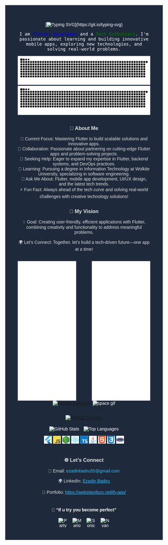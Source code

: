 <div style="background: #1e293b; color: #ffffff; padding: 40px; font-family: Arial, sans-serif; text-align: center;">

[![Typing SVG](https://readme-typing-svg.demolab.com?font=Mulish&size=30&pause=1000&color=19F73B&width=800&lines=Hi%20👋%20I%20am%20Ezadin....%20Flutter%20Developer;%20Welcome%20to%20my%20GitHub%20profile.)](https://git.io/typing-svg)

<p>
    <samp>
    I am <span style="color:blue">Flutter Developer</span> and a <span style="color:green">Tech Enthusiast</span>. I'm passionate about learning and building innovative mobile apps, exploring new technologies, and solving real-world problems.
    </samp>
</p>

![github contribution grid snake animation](https://raw.githubusercontent.com/ezadin2/ezadin2/output/github-contribution-grid-snake-dark.svg#gh-dark-mode-only)
![github contribution grid snake animation](https://raw.githubusercontent.com/ezadin2/ezadin2/output/github-contribution-grid-snake.svg#gh-light-mode-only)

  <!-- About Me Section -->
  <div style="margin-top: 30px; font-family: 'Arial', sans-serif; color: #E0E0E0;">
    <h3>💫 About Me</h3>
    <ul style="list-style-type: none; padding: 0;">
      <li>🔭 Current Focus: Mastering Flutter to build scalable solutions and innovative apps.</li>
      <li>👯 Collaboration: Passionate about partnering on cutting-edge Flutter apps and problem-solving projects.</li>
      <li>🤝 Seeking Help: Eager to expand my expertise in Flutter, backend systems, and DevOps practices.</li>
      <li>🌱 Learning: Pursuing a degree in Information Technology at Wolkite University, specializing in software engineering.</li>
      <li>💬 Ask Me About: Flutter, mobile app development, UI/UX design, and the latest tech trends.</li>
      <li>⚡ Fun Fact: Always ahead of the tech curve and solving real-world challenges with creative technology solutions!</li>
    </ul>
  </div>

  <!-- Vision Section -->
  <div style="margin-top: 30px; color: #E0E0E0;">
    <h3>🎯 My Vision</h3>
    <p>💡 Goal: Creating user-friendly, efficient applications with Flutter, combining creativity and functionality to address meaningful problems.</p>
    <p>🌍 Let’s Connect: Together, let’s build a tech-driven future—one app at a time!</p>
  </div>

  <!-- Chess Section -->
  <div align="left" width="100%" style="margin-top: 30px;">
    <img width="44%" style="margin:0px;padding:0px" height="445px" src="https://raw.githubusercontent.com/arash-hacker/gess/main/chess1.svg" align="left" alt="Chess Profile"/>
    <img width="44%" style="margin:0px;padding:0px" height="445px" src="https://raw.githubusercontent.com/arash-hacker/gess/main/chess.svg" align="right" alt="Last Game"/>
  </div>

  <!-- Social and Follow Links -->
  <p align="center">
    <a href="https://github.com/ezadin2">
        <img alt="GitHub Followers" src="https://img.shields.io/github/followers/ezadin2?style=social">
    </a>
    <img src="https://media.giphy.com/media/WUlplcMpOCEmTGBtBW/giphy.gif" width="30" alt="space gif">
  </p>

  <!-- GitHub Stats & Trophies -->
  <div style="margin-top: 30px;">
    <a href="https://github.com/ezadin2">
      <img src="https://github-profile-trophy.vercel.app/?username=ezadin2&column=7&theme=onedark" alt="GitHub Trophies" style="max-width: 100%;" />
    </a>
    <div style="display: flex; justify-content: center; gap: 15px; margin-top: 20px;">
      <img src="https://github-readme-stats.vercel.app/api?username=ezadin2&show_icons=true&theme=radical" alt="GitHub Stats" style="max-width: 48%;" />
      <img src="https://github-readme-stats.vercel.app/api/top-langs/?username=ezadin2&layout=compact&theme=radical&count_private=true" alt="Top Languages" style="max-width: 48%;" />
    </div>
  </div>

  <!-- Tech Stack -->
  <p align="center">
    <img src="https://raw.githubusercontent.com/devicons/devicon/master/icons/flutter/flutter-original.svg" width="25px" height="25px" alt="Flutter"/>
    <img src="https://raw.githubusercontent.com/devicons/devicon/master/icons/javascript/javascript-original.svg" width="25px" height="25px" alt="JavaScript"/>
    <img src="https://raw.githubusercontent.com/devicons/devicon/master/icons/nodejs/nodejs-original.svg" width="25px" height="25px" alt="Node.js"/>
    <img src="https://raw.githubusercontent.com/devicons/devicon/master/icons/react/react-original.svg" width="25px" height="25px" alt="React"/>
    <img src="https://raw.githubusercontent.com/devicons/devicon/master/icons/typescript/typescript-original.svg" width="25px" height="25px" alt="TypeScript"/>
    <img src="https://raw.githubusercontent.com/devicons/devicon/master/icons/java/java-original.svg" width="25px" height="25px" alt="Java"/>
    <img src="https://raw.githubusercontent.com/devicons/devicon/master/icons/html5/html5-original.svg" width="25px" height="25px" alt="HTML"/>
    <img src="https://raw.githubusercontent.com/devicons/devicon/master/icons/css3/css3-original.svg" width="25px" height="25px" alt="CSS"/>
    <img src="https://raw.githubusercontent.com/devicons/devicon/master/icons/php/php-original.svg" width="25px" height="25px" alt="PHP"/>
  </p>

  <!-- Contact & Social Links -->
  <div style="margin-top: 40px; color: #E0E0E0;">
    <h3>🌐 Let’s Connect</h3>
    <p>📧 Email: <a href="mailto:ezadinbadru55@gmail.com" style="color: #36BCF7; text-decoration: none;">ezadinbadru55@gmail.com</a></p>
    <p>🌍 LinkedIn: <a href="https://www.linkedin.com/in/ezadin-badiru-98b9862a6" target="blank" style="color: #36BCF7;">Ezadin Badiru</a></p>
    <p>🌟 Portfolio: <a href="https://websiteofezo.netlify.app/" style="color: #36BCF7;" target="blank">https://websiteofezo.netlify.app/</a></p>
  </div>

  <!-- Fun GIFs & Final Thoughts -->
  <div style="margin-top: 40px;">
    <h4>🚀 “If u try you become perfect”</h4>
    <div style="display: flex; justify-content: center; gap: 15px;">
      <img src="https://emojis.slackmojis.com/emojis/images/1598364417/10264/partykeanu.gif" width="30" height="30" alt="Party Keanu"/>
      <img src="https://emojis.slackmojis.com/emojis/images/1450319445/43/mario.gif" width="30" height="30" alt="Mario"/>
      <img src="https://emojis.slackmojis.com/emojis/images/1450372448/149/sonic.gif" width="30" height="30" alt="Sonic"/>
      <img src="https://emojis.slackmojis.com/emojis/images/1450458551/184/nyancat_big.gif" width="30" height="30" alt="Nyan Cat"/>
    </div>
  </div>
</div>

